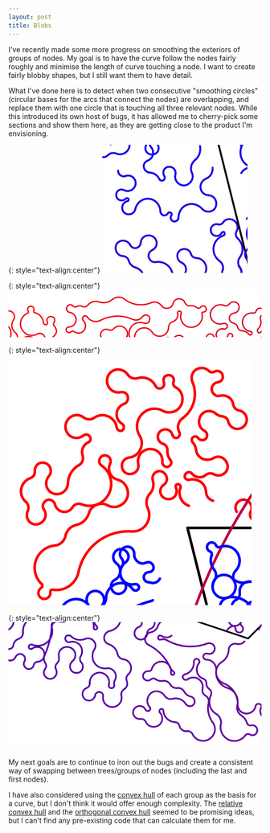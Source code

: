 ```yaml
---
layout: post
title: Blobs
---
```


I've recently made some more progress on smoothing the exteriors of groups of nodes. My goal is to have the curve follow the nodes fairly roughly and minimise the length of curve touching a node. I want to create fairly blobby shapes, but I still want them to have detail.

What I've done here is to detect when two consecutive "smoothing circles" (circular bases for the arcs that connect the nodes) are overlapping, and replace them with one circle that is touching all three relevant nodes. While this introduced its own host of bugs, it has allowed me to cherry-pick some sections and show them here, as they are getting close to the product I'm envisioning.

{: style="text-align:center"}
![A cherry picked example of what a smooth group of nodes could look like.](https://raw.githubusercontent.com/MichaelMBradley/Detailing/gh-pages/_assets/06-30/blobby1.png)

{: style="text-align:center"}
![A cherry picked example of what a smooth group of nodes could look like.](https://raw.githubusercontent.com/MichaelMBradley/Detailing/gh-pages/_assets/06-30/blobby2.png)

{: style="text-align:center"}
![A cherry picked example of what a smooth group of nodes could look like.](https://raw.githubusercontent.com/MichaelMBradley/Detailing/gh-pages/_assets/06-30/blobby3.png)

{: style="text-align:center"}
![A cherry picked example of what a smooth group of nodes could look like.](https://raw.githubusercontent.com/MichaelMBradley/Detailing/gh-pages/_assets/06-30/blobby4.png)

My next goals are to continue to iron out the bugs and create a consistent way of swapping between trees/groups of nodes (including the last and first nodes).

I have also considered using the [convex hull](https://en.wikipedia.org/wiki/Convex_hull) of each group as the basis for a curve, but I don't think it would offer enough complexity. The [relative convex hull](https://en.wikipedia.org/wiki/Relative_convex_hull) and the [orthogonal convex hull](https://en.wikipedia.org/wiki/Orthogonal_convex_hull) seemed to be promising ideas, but I can't find any pre-existing code that can calculate them for me.
